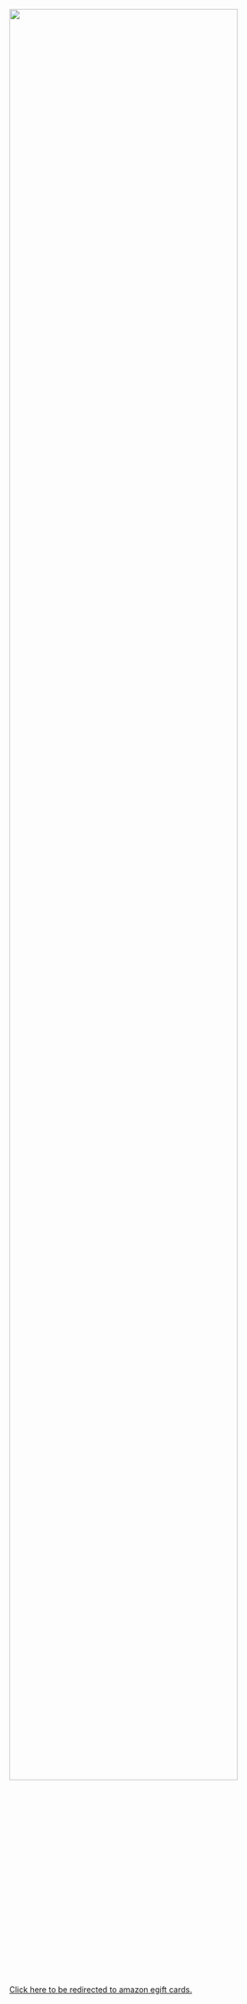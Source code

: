 <p><img alt="" src="https://cdn.discordapp.com/attachments/413906395981938700/547633891033481226/wow.png" style="width: 90%; height: 90%;"></p>
<a href="https://www.amazon.com/Amazon-Amazon-com-eGift-Cards/dp/BT00DC6QU4">Click here to be redirected to amazon egift cards.</a>

